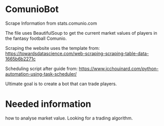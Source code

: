 # ComunioBot
Scrape Information from stats.comunio.com 

The file uses BeautifulSoup to get the current market values of players in the fantasy football Comunio. 

Scraping the website uses the template from: https://towardsdatascience.com/web-scraping-scraping-table-data-1665b6b2271c

Scheduling script after guide from: https://www.jcchouinard.com/python-automation-using-task-scheduler/

Ultimate goal is to create a bot that can trade players. 

# Needed information
how to analyse market value. Looking for a trading algorithm. 
